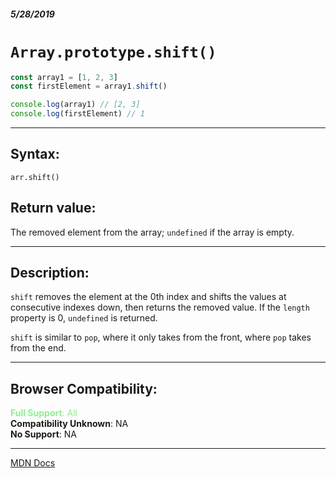 ##### 5/28/2019
# `Array.prototype.shift()`

```js
const array1 = [1, 2, 3]
const firstElement = array1.shift()

console.log(array1) // [2, 3]
console.log(firstElement) // 1
```

---

## Syntax:
`arr.shift()`

## Return value:
The removed element from the array; `undefined` if the array is empty.

---

## Description:
`shift` removes the element at the 0th index and shifts the values at consecutive indexes down, then returns the removed value.  If the `length` property is 0, `undefined` is returned.

`shift` is similar to `pop`, where it only takes from the front, where `pop` takes from the end.

---

## Browser Compatibility:
<span style="color: lightgreen">**Full Support**: All</span>  
**Compatibility Unknown**: NA  
**No Support**: NA

---

[MDN Docs](https://developer.mozilla.org/en-US/docs/Web/JavaScript/Reference/Global_Objects/Array/shift)